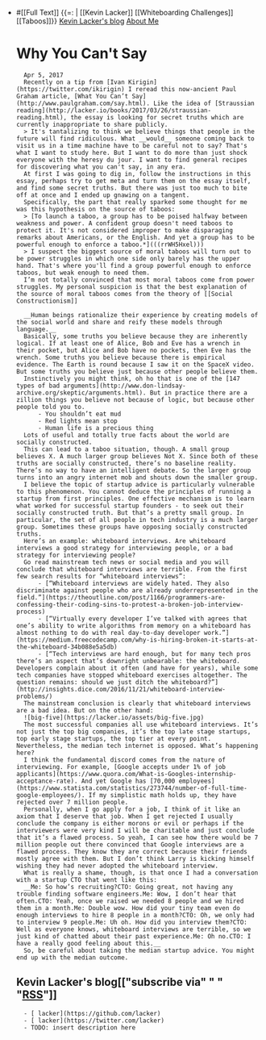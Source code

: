 - #[[Full Text]] {{=: | [[Kevin Lacker]] [[Whiteboarding Challenges]] [[Taboos]]}}
    [Kevin Lacker's blog](https://lacker.io/)
    [About Me](https://lacker.io/about/)
    # Why You Can't Say
        Apr 5, 2017
        Recently on a tip from [Ivan Kirigin](https://twitter.com/ikirigin) I reread this now-ancient Paul Graham article, [What You Can’t Say](http://www.paulgraham.com/say.html). Like the idea of [Straussian reading](http://lacker.io/books/2017/03/26/straussian-reading.html), the essay is looking for secret truths which are currently inappropriate to share publicly.
        > It's tantalizing to think we believe things that people in the future will find ridiculous. What __would__ someone coming back to visit us in a time machine have to be careful not to say? That's what I want to study here. But I want to do more than just shock everyone with the heresy du jour. I want to find general recipes for discovering what you can't say, in any era.
        At first I was going to dig in, follow the instructions in this essay, perhaps try to get meta and turn them on the essay itself, and find some secret truths. But there was just too much to bite off at once and I ended up gnawing on a tangent.
        Specifically, the part that really sparked some thought for me was this hypothesis on the source of taboos:
        > [To launch a taboo, a group has to be poised halfway between weakness and power. A confident group doesn't need taboos to protect it. It's not considered improper to make disparaging remarks about Americans, or the English. And yet a group has to be powerful enough to enforce a taboo.*](((rrWH5Hxel)))
        > I suspect the biggest source of moral taboos will turn out to be power struggles in which one side only barely has the upper hand. That's where you'll find a group powerful enough to enforce taboos, but weak enough to need them.
        I’m not totally convinced that most moral taboos come from power struggles. My personal suspicion is that the best explanation of the source of moral taboos comes from the theory of [[Social Constructionism]]
        
        __Human beings rationalize their experience by creating models of the social world and share and reify these models through language.__
        Basically, some truths you believe because they are inherently logical. If at least one of Alice, Bob and Eve has a wrench in their pocket, but Alice and Bob have no pockets, then Eve has the wrench. Some truths you believe because there is empirical evidence. The Earth is round because I saw it on the SpaceX video. But some truths you believe just because other people believe them.
        Instinctively you might think, oh ho that is one of the [147 types of bad arguments](http://www.don-lindsay-archive.org/skeptic/arguments.html). But in practice there are a zillion things you believe not because of logic, but because other people told you to.
            - You shouldn’t eat mud
            - Red lights mean stop
            - Human life is a precious thing
        Lots of useful and totally true facts about the world are socially constructed.
        This can lead to a taboo situation, though. A small group believes X. A much larger group believes Not X. Since both of these truths are socially constructed, there’s no baseline reality. There’s no way to have an intelligent debate. So the larger group turns into an angry internet mob and shouts down the smaller group.
        I believe the topic of startup advice is particularly vulnerable to this phenomenon. You cannot deduce the principles of running a startup from first principles. One effective mechanism is to learn what worked for successful startup founders - to seek out their socially constructed truth. But that’s a pretty small group. In particular, the set of all people in tech industry is a much larger group. Sometimes these groups have opposing socially constructed truths.
        Here’s an example: whiteboard interviews. Are whiteboard interviews a good strategy for interviewing people, or a bad strategy for interviewing people?
        Go read mainstream tech news or social media and you will conclude that whiteboard interviews are terrible. From the first few search results for “whiteboard interviews”:
            - [“Whiteboard interviews are widely hated. They also discriminate against people who are already underrepresented in the field.”](https://theoutline.com/post/1166/programmers-are-confessing-their-coding-sins-to-protest-a-broken-job-interview-process)
            - [“Virtually every developer I’ve talked with agrees that one’s ability to write algorithms from memory on a whiteboard has almost nothing to do with real day-to-day developer work.”](https://medium.freecodecamp.com/why-is-hiring-broken-it-starts-at-the-whiteboard-34b088e5a5db)
            - [“Tech interviews are hard enough, but for many tech pros there’s an aspect that’s downright unbearable: the whiteboard. Developers complain about it often (and have for years), while some tech companies have stopped whiteboard exercises altogether. The question remains: should we just ditch the whiteboard?”](http://insights.dice.com/2016/11/21/whiteboard-interview-problems/)
        The mainstream conclusion is clearly that whiteboard interviews are a bad idea. But on the other hand:
        ![big-five](https://lacker.io/assets/big-five.jpg)
        The most successful companies all use whiteboard interviews. It’s not just the top big companies, it’s the top late stage startups, top early stage startups, the top tier at every point. Nevertheless, the median tech internet is opposed. What’s happening here?
        I think the fundamental discord comes from the nature of interviewing. For example, [Google accepts under 1% of job applicants](https://www.quora.com/What-is-Googles-internship-acceptance-rate). And yet Google has [70,000 employees](https://www.statista.com/statistics/273744/number-of-full-time-google-employees/). If my simplistic math holds up, they have rejected over 7 million people.
        Personally, when I go apply for a job, I think of it like an axiom that I deserve that job. When I get rejected I usually conclude the company is either morons or evil or perhaps if the interviewers were very kind I will be charitable and just conclude that it’s a flawed process. So yeah, I can see how there would be 7 million people out there convinced that Google interviews are a flawed process. They know they are correct because their friends mostly agree with them. But I don’t think Larry is kicking himself wishing they had never adopted the whiteboard interview.
        What is really a shame, though, is that once I had a conversation with a startup CTO that went like this:
        __Me: So how’s recruiting?CTO: Going great, not having any trouble finding software engineers.Me: Wow, I don’t hear that often.CTO: Yeah, once we raised we needed 8 people and we hired them in a month.Me: Double wow. How did your tiny team even do enough interviews to hire 8 people in a month?CTO: Oh, we only had to interview 9 people.Me: Uh oh. How did you interview them?CTO: Well as everyone knows, whiteboard interviews are terrible, so we just kind of chatted about their past experience.Me: Oh no.CTO: I have a really good feeling about this.__
        So, be careful about taking the median startup advice. You might end up with the median outcome.
    ## Kevin Lacker's blog[["subscribe via" " " "[RSS](https://lacker.io/feed.xml)"]]
        - [ lacker](https://github.com/lacker)
        - [ lacker](https://twitter.com/lacker)
        - TODO: insert description here
